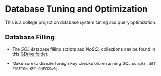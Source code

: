 # Database Tuning and Optimization

This is a college project on database system tuning and query optimization.

## Database Filling

-   The _SQL_ database filling scripts and _NoSQL_ collections can be found in this [GDrive folder](https://drive.google.com/drive/folders/1IU2V4QAJ_IvlzgUSa1xszIMZ3Pq1ciYt?usp=sharing).

-   Make sure to disable foreign key checks bfore running _SQL_ scripts : `SET FOREIGN_KEY_CHECKS=0;`.
